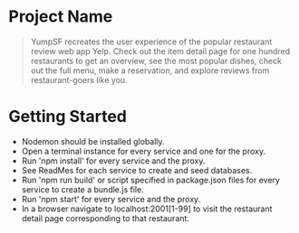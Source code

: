 # Project Name

> YumpSF recreates the user experience of the popular restaurant review web app Yelp. Check out the item detail page for one hundred restaurants to get an overview, see the most popular dishes, check out the full menu, make a reservation, and explore reviews from restaurant-goers like you. 

# Getting Started
* Nodemon should be installed globally.
* Open a terminal instance for every service and one for the proxy.
* Run 'npm install' for every service and the proxy.
* See ReadMes for each service to create and seed databases.
* Run 'npm run build' or script specified in package.json files for every service to create a bundle.js file.
* Run 'npm start' for every service and the proxy.
* In a browser navigate to localhost:2001[1-99] to visit the restaurant detail page corresponding to that restaurant.
